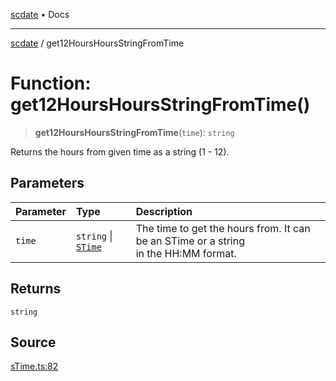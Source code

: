 [scdate](../README.md) • Docs

---

[scdate](../README.md) / get12HoursHoursStringFromTime

# Function: get12HoursHoursStringFromTime()

> **get12HoursHoursStringFromTime**(`time`): `string`

Returns the hours from given time as a string (1 - 12).

## Parameters

| Parameter | Type                                       | Description                                                                              |
| :-------- | :----------------------------------------- | :--------------------------------------------------------------------------------------- |
| `time`    | `string` \| [`STime`](../classes/STime.md) | The time to get the hours from. It can be an STime or a string<br />in the HH:MM format. |

## Returns

`string`

## Source

[sTime.ts:82](https://github.com/ericvera/scdate/blob/main/src/sTime.ts#L82)
